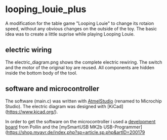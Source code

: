 # looping_louie_plus
A modification for the table game "Looping Louie" to change its rotaion speed, without any obvious changes on the outside of the toy. 
The basic idea was to create a little suprise while playing Looping Louie.  

## electric wiring
The electric_diagram.png shows the complete electric rewiring. The switch and the motor of the original toy are reused. All components are hidden
inside the bottom body of the tool.

## software and microcontroller
The software (main.c) was written with [AtmelStudio](https://www.microchip.com/en-us/tools-resources/develop/microchip-studio) (renamed to Microchip Studio).
The electric diagram was designed with [KiCad] (https://www.kicad.org/).

In order to get the software on the microcontroller i used a [development board](https://www.pollin.de/productdownloads/D810074B.PDF) from Pollin and 
the [mySmartUSB MK2b USB-Programmer] (https://shop.myavr.de/index.php?sp=article.sp.php&artID=200179
